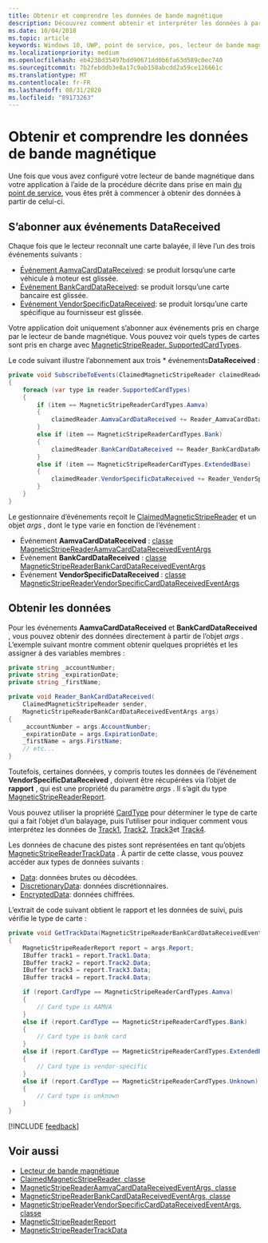 ```yaml
---
title: Obtenir et comprendre les données de bande magnétique
description: Découvrez comment obtenir et interpréter les données à partir d’une bande magnétique.
ms.date: 10/04/2018
ms.topic: article
keywords: Windows 10, UWP, point de service, pos, lecteur de bande magnétique
ms.localizationpriority: medium
ms.openlocfilehash: eb4238d35497bdd90671dd0b6fa63d589c0ec740
ms.sourcegitcommit: 7b2febddb3e8a17c9ab158abcdd2a59ce126661c
ms.translationtype: MT
ms.contentlocale: fr-FR
ms.lasthandoff: 08/31/2020
ms.locfileid: "89173263"
---
```

# <a name="obtain-and-understand-magnetic-stripe-data"></a>Obtenir et comprendre les données de bande magnétique

Une fois que vous avez configuré votre lecteur de bande magnétique dans votre application à l’aide de la procédure décrite dans prise en main [du point de service](pos-basics.md), vous êtes prêt à commencer à obtenir des données à partir de celui-ci.

## <a name="subscribe-to-datareceived-events"></a>S’abonner aux événements DataReceived

Chaque fois que le lecteur reconnaît une carte balayée, il lève l’un des trois événements suivants :

* [Événement AamvaCardDataReceived](/uwp/api/windows.devices.pointofservice.claimedmagneticstripereader.aamvacarddatareceived): se produit lorsqu’une carte véhicule à moteur est glissée.
* [Événement BankCardDataReceived](/uwp/api/windows.devices.pointofservice.claimedmagneticstripereader.aamvacarddatareceived): se produit lorsqu’une carte bancaire est glissée.
* [Événement VendorSpecificDataReceived](/uwp/api/windows.devices.pointofservice.claimedmagneticstripereader.vendorspecificdatareceived): se produit lorsqu’une carte spécifique au fournisseur est glissée.

Votre application doit uniquement s’abonner aux événements pris en charge par le lecteur de bande magnétique. Vous pouvez voir quels types de cartes sont pris en charge avec [MagneticStripeReader. SupportedCardTypes](/uwp/api/windows.devices.pointofservice.magneticstripereader.supportedcardtypes).

Le code suivant illustre l’abonnement aux trois * événements**DataReceived** :

```cs
private void SubscribeToEvents(ClaimedMagneticStripeReader claimedReader, MagneticStripeReader reader)
{
    foreach (var type in reader.SupportedCardTypes)
    {
        if (item == MagneticStripeReaderCardTypes.Aamva)
        {
            claimedReader.AamvaCardDataReceived += Reader_AamvaCardDataReceived;
        }
        else if (item == MagneticStripeReaderCardTypes.Bank)
        {
            claimedReader.BankCardDataReceived += Reader_BankCardDataReceived;
        }
        else if (item == MagneticStripeReaderCardTypes.ExtendedBase)
        {
            claimedReader.VendorSpecificDataReceived += Reader_VendorSpecificDataReceived;
        }
    }
}
```

Le gestionnaire d’événements reçoit le [ClaimedMagneticStripeReader](/uwp/api/windows.devices.pointofservice.claimedmagneticstripereader) et un objet *args* , dont le type varie en fonction de l’événement :

* Événement **AamvaCardDataReceived** : [classe MagneticStripeReaderAamvaCardDataReceivedEventArgs](/uwp/api/windows.devices.pointofservice.magneticstripereaderaamvacarddatareceivedeventargs)
* Événement **BankCardDataReceived** : [classe MagneticStripeReaderBankCardDataReceivedEventArgs](/uwp/api/windows.devices.pointofservice.magneticstripereaderbankcarddatareceivedeventargs)
* Événement **VendorSpecificDataReceived** : [classe MagneticStripeReaderVendorSpecificCardDataReceivedEventArgs](/uwp/api/windows.devices.pointofservice.magneticstripereadervendorspecificcarddatareceivedeventargs)

## <a name="get-the-data"></a>Obtenir les données

Pour les événements **AamvaCardDataReceived** et **BankCardDataReceived** , vous pouvez obtenir des données directement à partir de l’objet *args* . L’exemple suivant montre comment obtenir quelques propriétés et les assigner à des variables membres :

```cs
private string _accountNumber;
private string _expirationDate;
private string _firstName;

private void Reader_BankCardDataReceived(
    ClaimedMagneticStripeReader sender, 
    MagneticStripeReaderBankCardDataReceivedEventArgs args)
{
    _accountNumber = args.AccountNumber;
    _expirationDate = args.ExpirationDate;
    _firstName = args.FirstName;
    // etc...
}
```

Toutefois, certaines données, y compris toutes les données de l’événement **VendorSpecificDataReceived** , doivent être récupérées via l’objet de **rapport** , qui est une propriété du paramètre *args* . Il s’agit du type [MagneticStripeReaderReport](/uwp/api/windows.devices.pointofservice.magneticstripereaderreport).

Vous pouvez utiliser la propriété [CardType](/uwp/api/windows.devices.pointofservice.magneticstripereaderreport.cardtype) pour déterminer le type de carte qui a fait l’objet d’un balayage, puis l’utiliser pour indiquer comment vous interprétez les données de [Track1](/uwp/api/windows.devices.pointofservice.magneticstripereaderreport.track1), [Track2](/uwp/api/windows.devices.pointofservice.magneticstripereaderreport.track2), [Track3](/uwp/api/windows.devices.pointofservice.magneticstripereaderreport.track3)et [Track4](/uwp/api/windows.devices.pointofservice.magneticstripereaderreport.track4).

Les données de chacune des pistes sont représentées en tant qu’objets [MagneticStripeReaderTrackData](/uwp/api/windows.devices.pointofservice.magneticstripereadertrackdata) . À partir de cette classe, vous pouvez accéder aux types de données suivants :

* [Data](/uwp/api/windows.devices.pointofservice.magneticstripereadertrackdata.data): données brutes ou décodées.
* [DiscretionaryData](/uwp/api/windows.devices.pointofservice.magneticstripereadertrackdata.discretionarydata): données discrétionnaires. 
* [EncryptedData](/uwp/api/windows.devices.pointofservice.magneticstripereadertrackdata.encrypteddata): données chiffrées.

L’extrait de code suivant obtient le rapport et les données de suivi, puis vérifie le type de carte :

```cs
private void GetTrackData(MagneticStripeReaderBankCardDataReceivedEventArgs args)
{
    MagneticStripeReaderReport report = args.Report;
    IBuffer track1 = report.Track1.Data;
    IBuffer track2 = report.Track2.Data;
    IBuffer track3 = report.Track3.Data;
    IBuffer track4 = report.Track4.Data;

    if (report.CardType == MagneticStripeReaderCardTypes.Aamva)
    {
        // Card type is AAMVA
    }
    else if (report.CardType == MagneticStripeReaderCardTypes.Bank)
    {
        // Card type is bank card
    }
    else if (report.CardType == MagneticStripeReaderCardTypes.ExtendedBase)
    {
        // Card type is vendor-specific
    }
    else if (report.CardType == MagneticStripeReaderCardTypes.Unknown)
    {
        // Card type is unknown
    }
}
```

[!INCLUDE [feedback](./includes/pos-feedback.md)]

## <a name="see-also"></a>Voir aussi

* [Lecteur de bande magnétique](pos-magnetic-stripe-reader.md)
* [ClaimedMagneticStripeReader, classe](/uwp/api/windows.devices.pointofservice.claimedmagneticstripereader)
* [MagneticStripeReaderAamvaCardDataReceivedEventArgs, classe](/uwp/api/windows.devices.pointofservice.magneticstripereaderaamvacarddatareceivedeventargs)
* [MagneticStripeReaderBankCardDataReceivedEventArgs, classe](/uwp/api/windows.devices.pointofservice.magneticstripereaderbankcarddatareceivedeventargs)
* [MagneticStripeReaderVendorSpecificCardDataReceivedEventArgs, classe](/uwp/api/windows.devices.pointofservice.magneticstripereadervendorspecificcarddatareceivedeventargs)
* [MagneticStripeReaderReport](/uwp/api/windows.devices.pointofservice.magneticstripereaderreport)
* [MagneticStripeReaderTrackData](/uwp/api/windows.devices.pointofservice.magneticstripereadertrackdata)